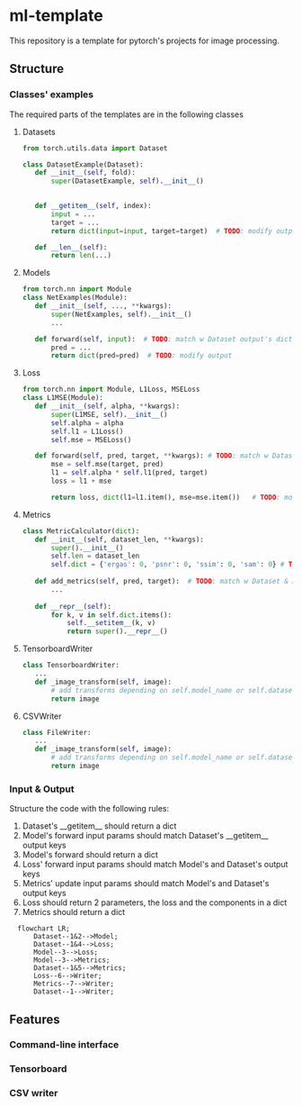 # ml-template
This repository is a template for pytorch's projects for image processing.

## Structure
### Classes' examples
The required parts of the templates are in the following classes
1. Datasets
    ```python
   from torch.utils.data import Dataset
 
   class DatasetExample(Dataset):
       def __init__(self, fold):
           super(DatasetExample, self).__init__()
           
   
       def __getitem__(self, index):
           input = ...
           target = ...
           return dict(input=input, target=target)  # TODO: modify output
   
       def __len__(self):
           return len(...)
    ```
2. Models
    ```python
   from torch.nn import Module
   class NetExamples(Module):
       def __init__(self, ..., **kwargs):
           super(NetExamples, self).__init__()
           ...
    
       def forward(self, input):  # TODO: match w Dataset output's dict
           pred = ...
           return dict(pred=pred)  # TODO: modify output

    ```
3. Loss
    ```python
   from torch.nn import Module, L1Loss, MSELoss
   class L1MSE(Module):
       def __init__(self, alpha, **kwargs):
           super(L1MSE, self).__init__()
           self.alpha = alpha
           self.l1 = L1Loss()
           self.mse = MSELoss()
   
       def forward(self, pred, target, **kwargs): # TODO: match w Dataset & Model output's dict
           mse = self.mse(target, pred)
           l1 = self.alpha * self.l1(pred, target)
           loss = l1 + mse
   
           return loss, dict(l1=l1.item(), mse=mse.item())   # TODO: modify output
    ```
4. Metrics
    ```python
   class MetricCalculator(dict):
       def __init__(self, dataset_len, **kwargs):
           super().__init__()      
           self.len = dataset_len
           self.dict = {'ergas': 0, 'psnr': 0, 'ssim': 0, 'sam': 0} # TODO: modify metrics
       
       def add_metrics(self, pred, target):  # TODO: match w Dataset & Model output's dict     
           ...  
       
       def __repr__(self):
           for k, v in self.dict.items():
               self.__setitem__(k, v)
               return super().__repr__()    
    ```
5. TensorboardWriter
    ```python
   class TensorboardWriter:
       ...
       def _image_transform(self, image):
           # add transforms depending on self.model_name or self.dataset_name
           return image
    ```
6. CSVWriter
    ```python
   class FileWriter:
       ...
       def _image_transform(self, image):
           # add transforms depending on self.model_name or self.dataset_name
           return image
    ```
### Input & Output
Structure the code with the following rules:
1. Dataset's \_\_getitem\_\_ should return a dict
2. Model's forward input params should match Dataset's \_\_getitem\_\_ output keys
3. Model's forward should return a dict
4. Loss' forward input params should match Model's and Dataset's output keys
5. Metrics' update input params should match Model's and Dataset's output keys
6. Loss should return 2 parameters, the loss and the components in a dict
7. Metrics should return a dict

```mermaid
  flowchart LR;
      Dataset--1&2-->Model;
      Dataset--1&4-->Loss;
      Model--3-->Loss;
      Model--3-->Metrics;
      Dataset--1&5-->Metrics;
      Loss--6-->Writer;
      Metrics--7-->Writer;
      Dataset--1-->Writer;
```

## Features
### Command-line interface
### Tensorboard 
### CSV writer

